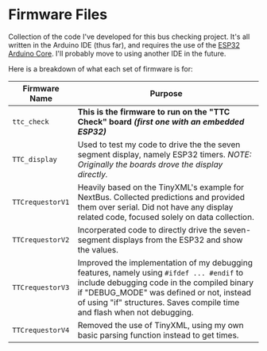 # Firmware Files

Collection of the code I've developed for this bus checking project. It's all written in the Arduino IDE (thus far), and requires the use of the [ESP32 Arduino Core](https://github.com/espressif/arduino-esp32). I'll probably move to using another IDE in the future.

Here is a breakdown of what each set of firmware is for:

| Firmware Name | Purpose |
| --- | --- |
| `ttc_check` | **This is the firmware to run on the "TTC Check" board *(first one with an embedded ESP32)*** |
| `TTC_display` | Used to test my code to drive the the seven segment display, namely ESP32 timers. *NOTE: Originally the boards drove the display directly.* |
| `TTCrequestorV1` | Heavily based on the TinyXML's example for NextBus. Collected predictions and provided them over serial. Did not have any display related code, focused solely on data collection. |
| `TTCrequestorV2` | Incorperated code to directly drive the seven-segment displays from the ESP32 and show the values. |
| `TTCrequestorV3` | Improved the implementation of my debugging features, namely using `#ifdef ... #endif` to include debugging code in the compiled binary if "DEBUG_MODE" was defined or not, instead of using "if" structures. Saves compile time and flash when not debugging. |
| `TTCrequestorV4` | Removed the use of TinyXML, using my own basic parsing function instead to get times. |
